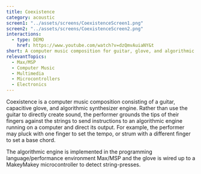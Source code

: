```yaml
---
title: Coexistence
category: acoustic
screen1: "../assets/screens/CoexistenceScreen1.png"
screen2: "../assets/screens/CoexistenceScreen2.png"
interactions:
  - type: DEMO
    href: https://www.youtube.com/watch?v=dzQmvAuiaNY&t
short: A computer music composition for guitar, glove, and algorithmic engine
relevantTopics:
  - Max/MSP
  - Computer Music
  - Multimedia
  - Microcontrollers
  - Electronics
---
```

Coexistence is a computer music composition consisting of a guitar, capacitive glove, and algorithmic synthesizer engine. Rather than use the guitar to directly create sound, the performer grounds the tips of their fingers against the strings to send instructions to an algorithmic engine running on a computer and direct its output. For example, the performer may pluck with one finger to set the tempo, or strum with a different finger to set a base chord.

The algorithmic engine is implemented in the programming language/performance environment Max/MSP and the glove is wired up to a MakeyMakey microcontroller to detect string-presses.
